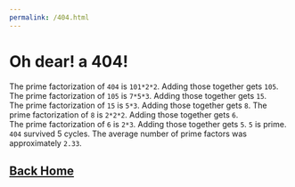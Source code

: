 ```yaml
---
permalink: /404.html
---
```

# Oh dear! a 404!
The prime factorization of `404` is `101*2*2`. Adding those together gets `105`. The prime factorization of `105` is `7*5*3`. Adding those together gets `15`.<br>
The prime factorization of `15` is `5*3`. Adding those together gets `8`. The prime factorization of `8` is `2*2*2`. Adding those together gets `6`.<br>
The prime factorization of `6` is `2*3`. Adding those together gets `5`. `5` is prime. `404` survived 5 cycles. The average number of prime factors was approximately `2.33`.
## [Back Home](placereporter99.github.io)
